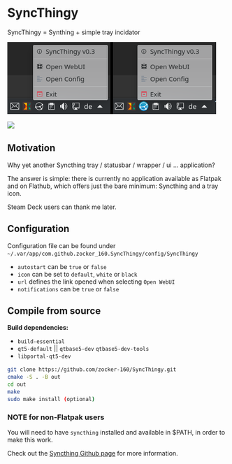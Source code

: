 # SyncThingy
SyncThingy = Synthing + simple tray incidator

![Screenshot1](screenshots/Screenshot_v3.png)

[<img width="240px" src="https://flathub.org/assets/badges/flathub-badge-en.png" />](https://flathub.org/apps/details/com.github.zocker_160.SyncThingy)

## Motivation

Why yet another Syncthing tray / statusbar / wrapper / ui ... application?

The answer is simple: there is currently no application available as Flatpak and on Flathub, which offers just the bare minimum: Syncthing and a tray icon.

Steam Deck users can thank me later.

## Configuration

Configuration file can be found under `~/.var/app/com.github.zocker_160.SyncThingy/config/SyncThingy`

- `autostart` can be `true` or `false`
- `icon` can be set to `default`, `white` or `black`
- `url` defines the link opened when selecting `Open WebUI`
- `notifications` can be `true` or `false`

## Compile from source

**Build dependencies:**

- `build-essential`
- `qt5-default` || `qtbase5-dev` `qtbase5-dev-tools`
- `libportal-qt5-dev`

```bash
git clone https://github.com/zocker-160/SyncThingy.git
cmake -S . -B out
cd out
make
sudo make install (optional)
```

### NOTE for non-Flatpak users

You will need to have `syncthing` installed and available in $PATH, in order to make this work.

Check out the [Syncthing Github page](https://github.com/syncthing/syncthing) for more information.
